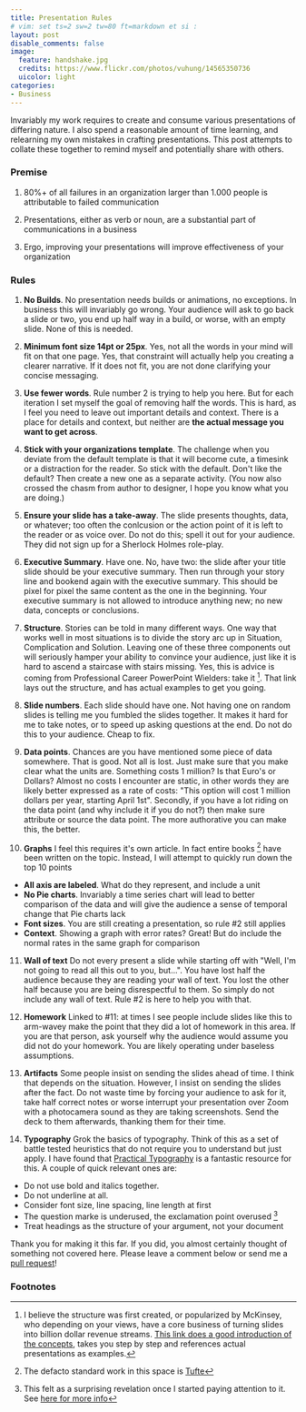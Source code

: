 ```yaml
---
title: Presentation Rules
# vim: set ts=2 sw=2 tw=80 ft=markdown et si :
layout: post
disable_comments: false
image:
  feature: handshake.jpg
  credits: https://www.flickr.com/photos/vuhung/14565350736
  uicolor: light
categories:
- Business
---
```

Invariably my work requires to create and consume various presentations of
differing nature. I also spend a reasonable amount of time learning, and
relearning my own mistakes in crafting presentations. This post attempts to
collate these together to remind myself and potentially share with others.

### Premise
1. 80%+ of all failures in an organization larger than 1.000 people is
attributable to failed communication

2. Presentations, either as verb or noun, are a substantial part of
communications in a business

3. Ergo, improving your presentations will improve effectiveness of your
organization

### Rules
1. **No Builds**.
No presentation needs builds or animations, no exceptions. In business this will
invariably go wrong. Your audience will ask to go back a slide or two, you end
up half way in a build, or worse, with an empty slide. None of this is needed. 

2. **Minimum font size 14pt or 25px**.
Yes, not all the words in your mind will fit on that one page. Yes, that
constraint will actually help you creating a clearer narrative. If it does not
fit, you are not done clarifying your concise messaging.

3. **Use fewer words**.
Rule number 2 is trying to help you here. But for each iteration I set myself
the goal of removing half the words. This is hard, as I feel you need to leave
out important details and context. There is a place for details and context, but
neither are **the actual message you want to get across**.

4. **Stick with your organizations template**.
The challenge when you deviate from the default template is that it will become
cute, a timesink or a distraction for the reader. So stick with the default.
Don't like the default? Then create a new one as a separate activity. (You now
also crossed the chasm from author to designer, I hope you know what you are
doing.)

5. **Ensure your slide has a take-away**.
The slide presents thoughts, data, or whatever; too often the conlcusion or the
action point of it is left to the reader or as voice over. Do not do this; spell
it out for your audience. They did not sign up for a Sherlock Holmes role-play.

6. **Executive Summary**.
Have one. No, have two: the slide after your title slide should be your
executive summary. Then run through your story line and bookend again with the
executive summary. This should be pixel for pixel the same content as the one in
the beginning. Your executive summary is not allowed to introduce anything new;
no new data, concepts or conclusions. 

7. **Structure**.
Stories can be told in many different ways. One way that works well in most
situations is to divide the story arc up in Situation, Complication and
Solution. Leaving one of these three components out will seriously hamper your
ability to convince your audience, just like it is hard to ascend a staircase
with stairs missing. Yes, this is advice is coming from Professional Career
PowerPoint Wielders: take it [^1]. That link lays out the structure, and has
actual examples to get you going.

8. **Slide numbers**.
Each slide should have one. Not having one on random slides is telling me you
fumbled the slides together. It makes it hard for me to take notes, or to speed
up asking questions at the end. Do not do this to your audience. Cheap to fix.

9. **Data points**.
Chances are you have mentioned some piece of data somewhere. That is good. Not
all is lost. Just make sure that you make clear what the units are. Something
costs 1 million? Is that Euro's or Dollars? Almost no costs I encounter are
static, in other words they are likely better expressed as a rate of costs:
"This option will cost 1 million dollars per year, starting April 1st".
Secondly, if you have a lot riding on the data point (and why include it if you
do not?) then make sure attribute or source the data point. The more authorative
 you can make this, the better.

10. **Graphs**
I feel this requires it's own article. In fact entire books [^2] have been written on
the topic. Instead, I will attempt to quickly run down the top 10 points
* **All axis are labeled**. What do they represent, and include a unit
* **No Pie charts**. Invariably a time series chart will lead to better comparison
  of the data and will give the audience a sense of temporal change that Pie
  charts lack
* **Font sizes**. You are still creating a presentation, so rule #2 still
  applies
* **Context**. Showing a graph with error rates? Great! But do include the
  normal rates in the same graph for comparison

11. **Wall of text**
Do not every present a slide while starting off with "Well, I'm not going to
read all this out to you, but...". You have lost half the audience because they
are reading your wall of text. You lost the other half because you are being
disrespectful to them. So simply do not include any wall of text. Rule #2 is
here to help you with that.

12. **Homework** 
Linked to #11: at times I see people include slides like this to arm-wavey make
the point that they did a lot of homework in this area. If you are that person,
ask yourself why the audience would assume you did not do your homework. You
are likely operating under baseless assumptions.

13. **Artifacts**
Some people insist on sending the slides ahead of time. I think that depends on
the situation. However, I insist on sending the slides after the fact. Do not
waste time by forcing your audience to ask for it, take half correct notes or
worse interrupt your presentation over Zoom with a photocamera sound as they are
taking screenshots. Send the deck to them afterwards, thanking them for their
time.

14. **Typography**
Grok the basics of typography. Think of this as a set of battle tested
heuristics that do not require you to understand but just apply. I have found
that [Practical
Typography](https://practicaltypography.com/summary-of-key-rules.html) is a
fantastic resource for this. A couple of quick relevant ones are:
 * Do not use bold and italics together. 
 * Do not underline at all.
 * Consider font size, line spacing, line length at first
 * The question marke is underused, the exclamation point overused [^3]
 * Treat headings as the structure of your argument, not your document

Thank you for making it this far. If you did, you almost certainly thought of
something not covered here. Please leave a comment below or send me a [pull
request](https://github.com/ojilles/jilles.net/blob/master/_posts/2020-06-05-presentation-rules.md)!

### Footnotes
[^1]: I believe the structure was first created, or popularized by McKinsey, who depending on your views, have a core business of turning slides into billion dollar revenue streams. [This link does a good introduction of the concepts](https://speakingsherpa.com/how-to-tell-a-business-story-using-the-mckinsey-situation-complication-resolution-scr-framework/), takes you step by step and references actual presentations as examples.
[^2]: The defacto standard work in this space is [Tufte](https://www.edwardtufte.com/tufte/books_vdqi)
[^3]: This felt as a surprising revelation once I started paying attention to it. See [here for more info](https://practicaltypography.com/question-marks-and-exclamation-points.html)

